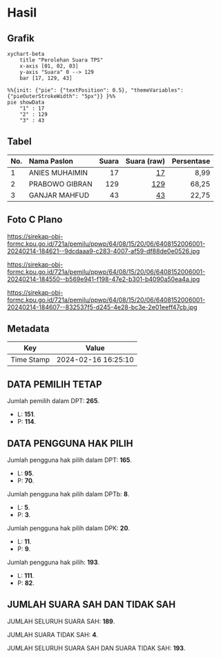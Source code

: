 # Hasil

## Grafik

```mermaid
xychart-beta
    title "Perolehan Suara TPS"
    x-axis [01, 02, 03]
    y-axis "Suara" 0 --> 129
    bar [17, 129, 43]
```

```mermaid
%%{init: {"pie": {"textPosition": 0.5}, "themeVariables": {"pieOuterStrokeWidth": "5px"}} }%%
pie showData
    "1" : 17
    "2" : 129
    "3" : 43
```

## Tabel

| No. | Nama Paslon    | Suara | Suara (raw) | Persentase |
|:--- |:-------------- | -----:| -----------:| ----------:|
| 1   | ANIES MUHAIMIN | 17    | [17][p-1]   | 8,99       |
| 2   | PRABOWO GIBRAN | 129   | [129][p-2]  | 68,25      |
| 3   | GANJAR MAHFUD  | 43    | [43][p-3]   | 22,75      |


[p-1]: https://github.com/gigit-pemilu/pemilu-2024-64-kalimantan-timur/blob/main/pilpres/hitung-suara/sub/64-kalimantan-timur/sub/08-kutai-timur/sub/15-kaubun/sub/2006-pengadan-baru/sub/001-tps/sub/paslon-1.txt
[p-2]: https://github.com/gigit-pemilu/pemilu-2024-64-kalimantan-timur/blob/main/pilpres/hitung-suara/sub/64-kalimantan-timur/sub/08-kutai-timur/sub/15-kaubun/sub/2006-pengadan-baru/sub/001-tps/sub/paslon-2.txt
[p-3]: https://github.com/gigit-pemilu/pemilu-2024-64-kalimantan-timur/blob/main/pilpres/hitung-suara/sub/64-kalimantan-timur/sub/08-kutai-timur/sub/15-kaubun/sub/2006-pengadan-baru/sub/001-tps/sub/paslon-3.txt

## Foto C Plano

https://sirekap-obj-formc.kpu.go.id/721a/pemilu/ppwp/64/08/15/20/06/6408152006001-20240214-184621--9dcdaaa9-c283-4007-af59-df88de0e0526.jpg

https://sirekap-obj-formc.kpu.go.id/721a/pemilu/ppwp/64/08/15/20/06/6408152006001-20240214-184550--b569e941-f198-47e2-b301-b4090a50ea4a.jpg

https://sirekap-obj-formc.kpu.go.id/721a/pemilu/ppwp/64/08/15/20/06/6408152006001-20240214-184607--832537f5-d245-4e28-bc3e-2e01eeff47cb.jpg


## Metadata

| Key        | Value               |
| ---------- | ------------------- |
| Time Stamp | 2024-02-16 16:25:10 |


## DATA PEMILIH TETAP

Jumlah pemilih dalam DPT: **265**.
 * L: **151**.
 * P: **114**.

## DATA PENGGUNA HAK PILIH

Jumlah pengguna hak pilih dalam DPT: **165**.
 * L: **95**.
 * P: **70**.

Jumlah pengguna hak pilih dalam DPTb: **8**.
 * L: **5**.
 * P: **3**.

Jumlah pengguna hak pilih dalam DPK: **20**.
 * L: **11**.
 * P: **9**.

Jumlah pengguna hak pilih: **193**.
 * L: **111**.
 * P: **82**.

## JUMLAH SUARA SAH DAN TIDAK SAH

JUMLAH SELURUH SUARA SAH: **189**.

JUMLAH SUARA TIDAK SAH: **4**.

JUMLAH SELURUH SUARA SAH DAN SUARA TIDAK SAH: **193**.


